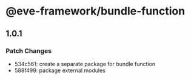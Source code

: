 # @eve-framework/bundle-function

## 1.0.1
### Patch Changes

- 534c561: create a separate package for bundle function
- 588f499: package external modules
